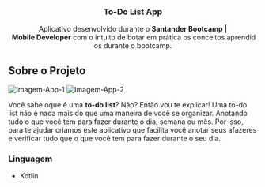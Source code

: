 <h3 align="center"> To-Do List App</h3>
  <p align="center"> Aplicativo desenvolvido durante o <strong>Santander Bootcamp | Mobile Developer</strong> com o intuito de botar em prática os conceitos aprendidos durante o bootcamp.</p>


## Sobre o Projeto

![Imagem-App-1](https://i.imgur.com/Y33VBYO.png)
![Imagem-App-2](https://i.imgur.com/eNTkQ1N.png)

Você sabe oque é uma <strong>to-do list</strong>? Não? Então vou te explicar! Uma to-do list não é nada mais do que uma maneira de você se organizar. Anotando tudo o que você tem para fazer durante o dia, semana ou mês. Por isso, para te ajudar criamos este aplicativo que facilita você anotar seus afazeres e verificar tudo que o que você tem para fazer durante o seu dia. 



### Linguagem

* Kotlin

